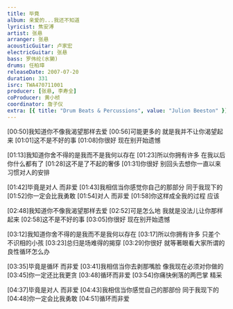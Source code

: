 ```yaml
---
title: 毕竟
album: 亲爱的...我还不知道
lyricist: 焦安溥
artist: 张悬
arranger: 张悬
acousticGuitar: 卢家宏
electricGuitar: 张悬
bass: 罗伟纶(水獭)
drums: 任柏璋
releaseDate: 2007-07-20
duration: 331
isrc: TWA470711001
producer: [张悬, 李寿全]
coProducer: 黄小桢
coordinator: 詹子仪
extra: [{ title: "Drum Beats & Percussions", value: "Julion Beeston" }]
---
```

[00:50]我知道你不像我渴望那样去爱
[00:56]可能更多的 就是我并不让你渴望起来
[01:01]这不是不好的事
[01:08]你很好 现在别开始遗憾

[01:13]我知道你舍不得的是我而不是我何以存在
[01:23]所以你拥有许多 在我以后你什么都有了
[01:28]这不是了不起的奢侈
[01:31]你很好 别回头去想你一直以来习惯对人的安排

[01:42]毕竟是对人 而非爱
[01:43]我相信当你感觉你自己的那部分 同于我现下的
[01:52]你一定会比我勇敢
[01:54]对人 而非爱
[01:58]你这样成全我的过程 应该

[02:48]我知道你不像我渴望那样去爱
[02:52]可是怎么地 我就是没法儿让你那样起来
[02:58]这不是不好的事
[03:05]你很好 现在别开始遗憾

[03:12]我知道你舍不得的是我而不是我何以存在
[03:17]所以你拥有许多 只差个不识相的小孩
[03:23]总归是场难得的揭穿
[03:29]你很好 就等著眼看大家所谓的良性循环怎么办

[03:35]毕竟是循环 而非爱
[03:41]我相信当你去剥那嘴脸 像我现在必须对你做的
[03:45]你一定还比我更贪
[03:48]循环而非爱
[03:54]你痛快俐落的两巴掌 精采

[04:37]毕竟是对人 而非爱
[04:43]我相信当你感觉自己的那部份 同于我现下的
[04:48]你一定会比我勇敢
[04:51]循环而非爱